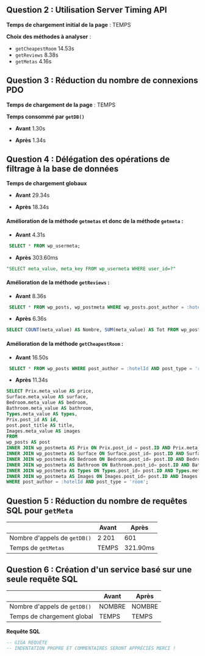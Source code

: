 ## Question 2 : Utilisation Server Timing API

**Temps de chargement initial de la page** : TEMPS

**Choix des méthodes à analyser** :

- `getCheapestRoom` 14.53s
- `getReviews` 8.38s
- `getMetas` 4.16s

## Question 3 : Réduction du nombre de connexions PDO

**Temps de chargement de la page** : TEMPS

**Temps consommé par `getDB()`** 

- **Avant** 1.30s

- **Après** 1.34s

## Question 4 : Délégation des opérations de filtrage à la base de données

**Temps de chargement globaux** 

- **Avant** 29.34s

- **Après** 18.34s

#### Amélioration de la méthode `getmetas` et donc de la méthode `getmeta` :

- **Avant** 4.31s

```sql
 SELECT * FROM wp_usermeta;
```

- **Après** 303.60ms

```sql
"SELECT meta_value, meta_key FROM wp_usermeta WHERE user_id=?"
```



#### Amélioration de la méthode `getReviews` :

- **Avant** 8.36s

```sql
 SELECT * FROM wp_posts, wp_postmeta WHERE wp_posts.post_author = :hotelId AND wp_posts.ID = wp_postmeta.post_id AND meta_key = 'rating' AND post_type = 'review'
```

- **Après** 6.36s

```sql
SELECT COUNT(meta_value) AS Nombre, SUM(meta_value) AS Tot FROM wp_posts INNER JOIN wp_postmeta ON wp_posts.ID = wp_postmeta.post_id WHERE wp_posts.post_author = :hotelId AND meta_key = 'rating' AND post_type = 'review';
```



#### Amélioration de la méthode `getCheapestRoom` :

- **Avant** 16.50s

```sql
 SELECT * FROM wp_posts WHERE post_author = :hotelId AND post_type = 'room';
```

- **Après** 11.34s

```sql
SELECT Prix.meta_value AS price, 
Surface.meta_value AS surface, 
Bedroom.meta_value AS bedroom, 
Bathroom.meta_value AS bathroom, 
Types.meta_value AS types, 
Prix.post_id AS id, 
post.post_title AS title, 
Images.meta_value AS images 
FROM 
wp_posts AS post 
INNER JOIN wp_postmeta AS Prix ON Prix.post_id = post.ID AND Prix.meta_key = 'price' 
INNER JOIN wp_postmeta AS Surface ON Surface.post_id= post.ID AND Surface.meta_key = 'surface' 
INNER JOIN wp_postmeta AS Bedroom ON Bedroom.post_id= post.ID AND Bedroom.meta_key = 'bedrooms_count' 
INNER JOIN wp_postmeta AS Bathroom ON Bathroom.post_id= post.ID AND Bathroom.meta_key = 'bathrooms_count' 
INNER JOIN wp_postmeta AS Types ON Types.post_id= post.ID AND Types.meta_key = 'type' 
INNER JOIN wp_postmeta AS Images ON Images.post_id= post.ID AND Images.meta_key = 'coverImage' 
WHERE post_author = :hotelId AND post_type = 'room';
```

## Question 5 : Réduction du nombre de requêtes SQL pour `getMeta`

|                              | **Avant** | **Après** |
|------------------------------|-----------|-----------|
| Nombre d'appels de `getDB()` |   2 201   |    601    |
| Temps de `getMetas`          | TEMPS     | 321.90ms  |

## Question 6 : Création d'un service basé sur une seule requête SQL

|                              | **Avant** | **Après** |
|------------------------------|-----------|-----------|
| Nombre d'appels de `getDB()` | NOMBRE    | NOMBRE    |
| Temps de chargement global   | TEMPS     | TEMPS     |

**Requête SQL**

```SQL
-- GIGA REQUÊTE
-- INDENTATION PROPRE ET COMMENTAIRES SERONT APPRÉCIÉS MERCI !
```